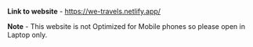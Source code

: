 **Link to website** - https://we-travels.netlify.app/

**Note** -  This website is not Optimized for Mobile phones so please open in Laptop only.
